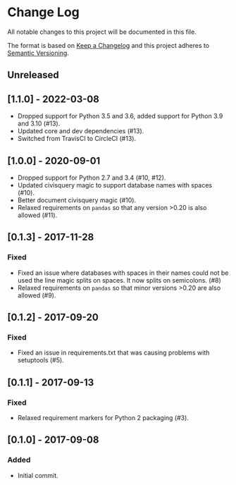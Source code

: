 # Change Log
All notable changes to this project will be documented in this file.

The format is based on [Keep a Changelog](http://keepachangelog.com/)
and this project adheres to [Semantic Versioning](http://semver.org/).

## Unreleased

## [1.1.0] - 2022-03-08

- Dropped support for Python 3.5 and 3.6, added support for Python 3.9 and 3.10 (#13).
- Updated core and dev dependencies (#13).
- Switched from TravisCI to CircleCI (#13).

## [1.0.0] - 2020-09-01

- Dropped support for Python 2.7 and 3.4 (#10, #12).
- Updated civisquery magic to support database names with spaces (#10).
- Better document civisquery magic (#10).
- Relaxed requirements on ``pandas`` so that any version >0.20 is also allowed (#11).

## [0.1.3] - 2017-11-28

### Fixed
- Fixed an issue where databases with spaces in their names could not be used
  the line magic splits on spaces. It now splits on semicolons. (#8)
- Relaxed requirements on ``pandas`` so that minor versions >0.20 are also allowed (#9).

## [0.1.2] - 2017-09-20

### Fixed
- Fixed an issue in requirements.txt that was causing problems with setuptools
  (#5).

## [0.1.1] - 2017-09-13

### Fixed
- Relaxed requirement markers for Python 2 packaging (#3).

## [0.1.0] - 2017-09-08

### Added
- Initial commit.
